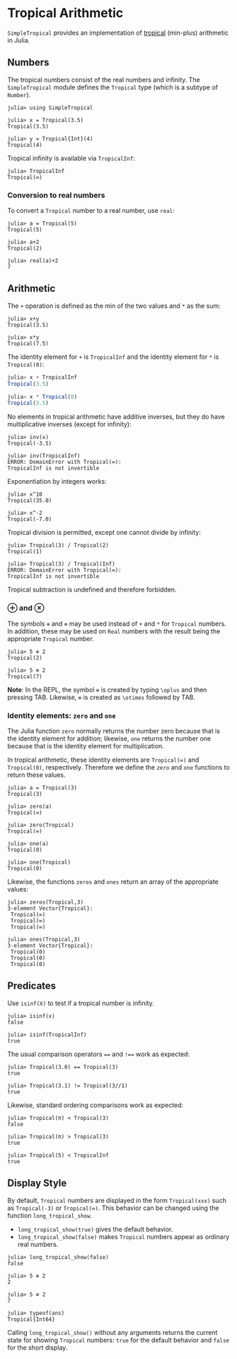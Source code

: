 # Tropical Arithmetic


`SimpleTropical` provides an implementation of [tropical](https://en.wikipedia.org/wiki/Tropical_semiring) (min-plus) arithmetic in Julia.

## Numbers

The tropical numbers consist of the real numbers and infinity. The
`SimpleTropical` module defines the `Tropical` type (which is a
subtype of `Number`). 
```
julia> using SimpleTropical

julia> x = Tropical(3.5)
Tropical(3.5)

julia> y = Tropical{Int}(4)
Tropical(4)
```

Tropical infinity is available via `TropicalInf`:
```
julia> TropicalInf
Tropical(∞)
```

### Conversion to real numbers  
To convert a `Tropical` number to a real number, use `real`:
```
julia> a = Tropical(5)
Tropical(5)

julia> a+2
Tropical(2)

julia> real(a)+2
7
```

## Arithmetic

The `+` operation is defined as the min of the two values and `*`
as the sum:
```
julia> x+y
Tropical(3.5)

julia> x*y
Tropical(7.5)
```

The identity element for `+` is `TropicalInf` and the identity
element for `*` is `Tropical(0)`:
``` julia
julia> x + TropicalInf
Tropical(3.5)

julia> x * Tropical(0)
Tropical(3.5)
```

No elements in tropical arithmetic have additive inverses, but they
do have multiplicative inverses (except for infinity):
```
julia> inv(x)
Tropical(-3.5)

julia> inv(TropicalInf)
ERROR: DomainError with Tropical(∞):
TropicalInf is not invertible
```

Exponentiation by integers works:
```
julia> x^10
Tropical(35.0)

julia> x^-2
Tropical(-7.0)
```

Tropical division is permitted, except one cannot divide by infinity:
```
julia> Tropical(3) / Tropical(2)
Tropical(1)

julia> Tropical(3) / Tropical(Inf)
ERROR: DomainError with Tropical(∞):
TropicalInf is not invertible
```

Tropical subtraction is undefined and therefore forbidden.

### ⊕ and ⊗ 

The symbols `⊕` and `⊗` may be used instead of `+` and `*` for `Tropical` numbers. In addition, these may be used on `Real` numbers with the result
being the appropriate `Tropical` number.
```
julia> 5 ⊕ 2
Tropical(2)

julia> 5 ⊗ 2
Tropical(7)
```

**Note**: In the REPL, the symbol `⊕` is created by typing `\oplus` and then pressing TAB. Likewise, `⊗` is created as `\otimes` followed by TAB.



### Identity elements: `zero` and `one`

The Julia function `zero` normally returns the number zero because that is the
identity element for addition; likewise, `one` returns the number one because 
that is the identity element for multiplication.

In tropical arithmetic, these identity elements are `Tropical(∞)` and `Tropical(0)`, 
respectively. Therefore we define the `zero` and `one` functions to return these values.
```
julia> a = Tropical(3)
Tropical(3)

julia> zero(a)
Tropical(∞)

julia> zero(Tropical)
Tropical(∞)

julia> one(a)
Tropical(0)

julia> one(Tropical)
Tropical(0)
```

Likewise, the functions `zeros` and `ones` return an array of the appropriate values:
```
julia> zeros(Tropical,3)
3-element Vector{Tropical}:
 Tropical(∞)
 Tropical(∞)
 Tropical(∞)

julia> ones(Tropical,3)
3-element Vector{Tropical}:
 Tropical(0)
 Tropical(0)
 Tropical(0)
```


## Predicates

Use `isinf(X)` to test if a tropical number is infinity.
```
julia> isinf(x)
false

julia> isinf(TropicalInf)
true
```

The usual comparison operators `==` and `!==` work as expected:
```
julia> Tropical(3.0) == Tropical(3)
true

julia> Tropical(3.1) != Tropical(3//1)
true
```

Likewise, standard ordering comparisons work as expected:
```
julia> Tropical(π) < Tropical(3)
false

julia> Tropical(π) > Tropical(3)
true

julia> Tropical(5) < TropicalInf
true
```


## Display Style

By default, `Tropical` numbers are displayed in the form `Tropical(xxx)` such as 
`Tropical(-3)` or `Tropical(∞)`. This behavior can be changed using the function 
`long_tropical_show`. 
+ `long_tropical_show(true)` gives the default behavior.
+ `long_tropical_show(false)` makes `Tropical` numbers appear as ordinary real numbers.

```
julia> long_tropical_show(false)
false

julia> 5 ⊕ 2
2

julia> 5 ⊗ 2
7

julia> typeof(ans)
Tropical{Int64}
```
Calling `long_tropical_show()` without any arguments returns the current state
for showing `Tropical` numbers: `true` for the default behavior and `false` 
for the short display.


